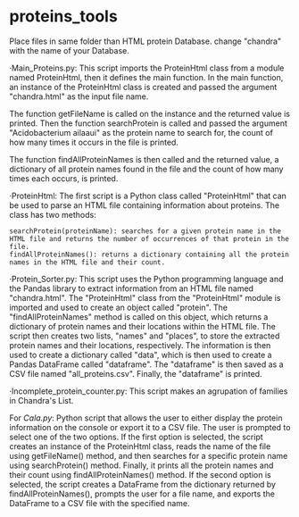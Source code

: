 # proteins_tools

Place files in same folder than HTML protein Database.
change "chandra" with the name of your Database.

·Main_Proteins.py: This script imports the ProteinHtml class from a module named ProteinHtml, then it defines the main function. In the main function, an instance of the ProteinHtml class is created and passed the argument "chandra.html" as the input file name.

The function getFileName is called on the instance and the returned value is printed. Then the function searchProtein is called and passed the argument "Acidobacterium ailaaui" as the protein name to search for, the count of how many times it occurs in the file is printed.

The function findAllProteinNames is then called and the returned value, a dictionary of all protein names found in the file and the count of how many times each occurs, is printed.

·ProteinHtml: The first script is a Python class called "ProteinHtml" that can be used to parse an HTML file containing information about proteins. The class has two methods:

    searchProtein(proteinName): searches for a given protein name in the HTML file and returns the number of occurrences of that protein in the file.
    findAllProteinNames(): returns a dictionary containing all the protein names in the HTML file and their count.

·Protein_Sorter.py: This script uses the Python programming language and the Pandas library to extract information from an HTML file named "chandra.html". The "ProteinHtml" class from the "ProteinHtml" module is imported and used to create an object called "protein". The "findAllProteinNames" method is called on this object, which returns a dictionary of protein names and their locations within the HTML file. The script then creates two lists, "names" and "places", to store the extracted protein names and their locations, respectively. The information is then used to create a dictionary called "data", which is then used to create a Pandas DataFrame called "dataframe". The "dataframe" is then saved as a CSV file named "all_proteins.csv". Finally, the "dataframe" is printed.

·Incomplete_protein_counter.py: This script makes an agrupation of families in Chandra's List.

For *Cala.py*:
Python script that allows the user to either display the protein information on the console or export it to a CSV file. The user is prompted to select one of the two options. If the first option is selected, the script creates an instance of the ProteinHtml class, reads the name of the file using getFileName() method, and then searches for a specific protein name using searchProtein() method. Finally, it prints all the protein names and their count using findAllProteinNames() method. If the second option is selected, the script creates a DataFrame from the dictionary returned by findAllProteinNames(), prompts the user for a file name, and exports the DataFrame to a CSV file with the specified name.




